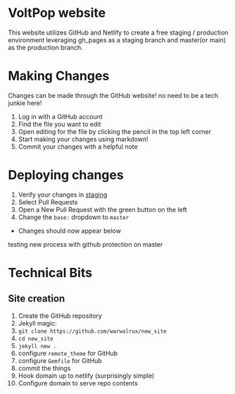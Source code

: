 # VoltPop website
This website utilizes GitHub and Netlify to create a free staging / production environment
leveraging gh_pages as a staging branch and master(or main) as the production branch.

# Making Changes
Changes can be made through the GitHub website! no need to be a tech junkie here!
1. Log in with a GitHub account
1. Find the file you want to edit
1. Open editing for the file by clicking the pencil in the top left corner
1. Start making your changes using markdown!
1. Commit your changes with a helpful note

# Deploying changes
1. Verify your changes in [staging](https://warwalrux.github.io/voltpopulous_site/)
2. Select Pull Requests
3. Open a New Pull Request with the green button on the left
4. Change the `base:` dropdown to `master`
  * Changes should now appear below

testing new process with github protection on master

# Technical Bits
## Site creation
1. Create the GitHub repository
1. Jekyll magic:
  1. `git clone https://github.com/warwalrux/new_site`
  1. `cd new_site`
  1. `jekyll new .`
  1. configure `remote_theme` for GitHub
  1. configure `Gemfile` for GitHub
  1. commit the things
1. Hook domain up to netlify (surprisingly simple)
1. Configure domain to serve repo contents
